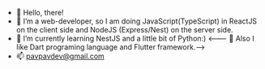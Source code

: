 - 👋 Hello, there!
- 👀 I’m a web-developer, so I am doing JavaScript(TypeScript) in ReactJS on the client side and NodeJS (Express/Nest) on the server side.
- 🌱 I’m currently learning NestJS and a little bit of Python:)
<--- 🎯 Also I like Dart programing language and Flutter framework.-->
- 📫 pavpavdev@gmail.com

<!---[Anurag's GitHub stats](https://github-readme-stats.vercel.app/api?username=PavPavv&show_icons=true&theme=prussian)--->

<!---[Top Langs](https://github-readme-stats.vercel.app/api/top-langs/?username=PavPavv&exclude_repo=Brazil-Mexico,PavPavv.github.io,TS-cabinet)--->

<!---
PavPavv/PavPavv is a ✨ special ✨ repository because its `README.md` (this file) appears on your GitHub profile.
You can click the Preview link to take a look at your changes.
--->
